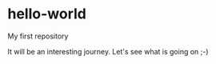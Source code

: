 # hello-world
My first repository

It will be an interesting journey. Let's see what is going on ;-)
